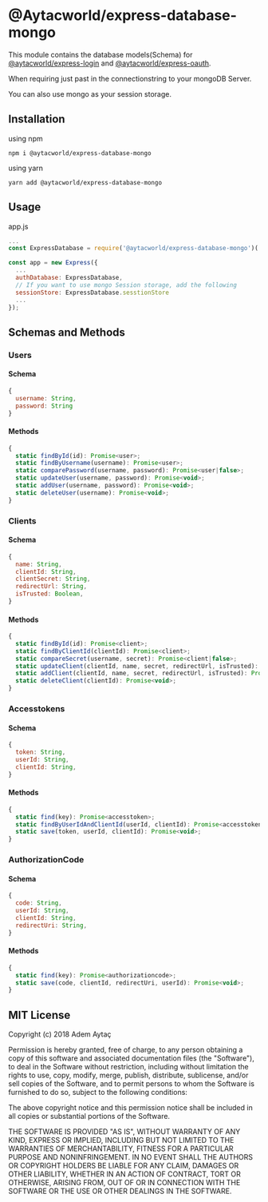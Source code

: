# @Aytacworld/express-database-mongo

This module contains the database models(Schema) for [@aytacworld/express-login](https://www.npmjs.com/package/@aytacworld/express-login) and [@aytacworld/express-oauth](https://www.npmjs.com/package/@aytacworld/express-oauth).

When requiring just past in the connectionstring to your mongoDB Server.

You can also use mongo as your session storage.

## Installation

using npm

`npm i @aytacworld/express-database-mongo`

using yarn

`yarn add @aytacworld/express-database-mongo`

## Usage

app.js
```javascript
...
const ExpressDatabase = require('@aytacworld/express-database-mongo')('appname', 'mongodb://localhost:27017/auth', 'sessionDbName', 'sessionCollectionName');

const app = new Express({
  ...
  authDatabase: ExpressDatabase,
  // If you want to use mongo Session storage, add the following
  sessionStore: ExpressDatabase.sesstionStore
  ...
});
```

## Schemas and Methods

### Users
#### Schema
```js
{
  username: String,
  password: String
}
```
#### Methods
```js
{
  static findById(id): Promise<user>;
  static findByUsername(username): Promise<user>;
  static comparePassword(username, password): Promise<user|false>;
  static updateUser(username, password): Promise<void>;
  static addUser(username, password): Promise<void>;
  static deleteUser(username): Promise<void>;
}
```
### Clients
#### Schema
```js
{
  name: String,
  clientId: String,
  clientSecret: String,
  redirectUrl: String,
  isTrusted: Boolean,
}
```
#### Methods
```js
{
  static findById(id): Promise<client>;
  static findByClientId(clientId): Promise<client>;
  static compareSecret(username, secret): Promise<client|false>;
  static updateClient(clientId, name, secret, redirectUrl, isTrusted): Promise<void>;
  static addClient(clientId, name, secret, redirectUrl, isTrusted): Promise<void>;
  static deleteClient(clientId): Promise<void>;
}
```

### Accesstokens
#### Schema
```js
{
  token: String,
  userId: String,
  clientId: String,
}
```
#### Methods
```js
{
  static find(key): Promise<accesstoken>;
  static findByUserIdAndClientId(userId, clientId): Promise<accesstoken>;
  static save(token, userId, clientId): Promise<void>;
}
```

### AuthorizationCode
#### Schema
```js
{
  code: String,
  userId: String,
  clientId: String,
  redirectUri: String,
}
```
#### Methods
```js
{
  static find(key): Promise<authorizationcode>;
  static save(code, clientId, redirectUri, userId): Promise<void>;
}
```

## MIT License

Copyright (c) 2018 Adem Aytaç

Permission is hereby granted, free of charge, to any person obtaining a copy
of this software and associated documentation files (the "Software"), to deal
in the Software without restriction, including without limitation the rights
to use, copy, modify, merge, publish, distribute, sublicense, and/or sell
copies of the Software, and to permit persons to whom the Software is
furnished to do so, subject to the following conditions:

The above copyright notice and this permission notice shall be included in all
copies or substantial portions of the Software.

THE SOFTWARE IS PROVIDED "AS IS", WITHOUT WARRANTY OF ANY KIND, EXPRESS OR
IMPLIED, INCLUDING BUT NOT LIMITED TO THE WARRANTIES OF MERCHANTABILITY,
FITNESS FOR A PARTICULAR PURPOSE AND NONINFRINGEMENT. IN NO EVENT SHALL THE
AUTHORS OR COPYRIGHT HOLDERS BE LIABLE FOR ANY CLAIM, DAMAGES OR OTHER
LIABILITY, WHETHER IN AN ACTION OF CONTRACT, TORT OR OTHERWISE, ARISING FROM,
OUT OF OR IN CONNECTION WITH THE SOFTWARE OR THE USE OR OTHER DEALINGS IN THE
SOFTWARE.
